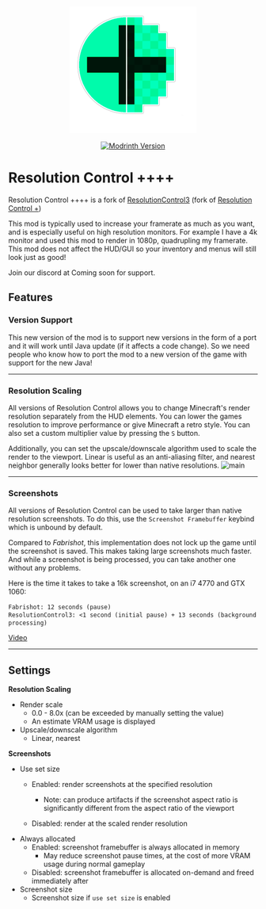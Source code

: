<p align="center">
	<img width=256px src="GitHub/logo.png" />
</p>
<p align="center">
	<a href="https://modrinth.com/mod/resolutioncontrol4plus" target="_blank">
		<img alt="Modrinth Version" src="https://img.shields.io/modrinth/v/wHm7Bneo?style=flat&logo=modrinth">
	</a>
</p>

# Resolution Control ++++

Resolution Control ++++ is a fork of [ResolutionControl3](https://github.com/BGP0/ResolutionControl-3?ysclid=m3ipus1vtl365115032) (fork of [Resolution Control +](https://github.com/UltimateBoomer/Resolution-Control?ysclid=m3ipwlewqb6737760))

This mod is typically used to increase your framerate as much as you want, and is especially useful on high resolution monitors.
For example I have a 4k monitor and used this mod to render in 1080p, quadrupling my framerate. This mod does not affect the HUD/GUI so your inventory and menus will still look just as good!

Join our discord at Coming soon for support.

## Features

### Version Support

This new version of the mod is to support new versions in the form of a port and it will work until Java update (if it affects a code change).
So we need people who know how to port the mod to a new version of the game with support for the new Java!

---

### Resolution Scaling

All versions of Resolution Control allows you to change Minecraft's render resolution separately from the HUD elements.
You can lower the games resolution to improve performance or give Minecraft a retro style. You can also set a custom multiplier value by pressing the `S` button.

Additionally, you can set the upscale/downscale algorithm used to scale the render to the viewport.
Linear is useful as an anti-aliasing filter,
and nearest neighbor generally looks better for lower than native resolutions.
![main](https://i.imgur.com/41EAyJn.png)

---

### Screenshots

All versions of Resolution Control can be used to take larger than native resolution screenshots.
To do this, use the `Screenshot Framebuffer` keybind which is unbound by default.

Compared to *Fabrishot*, this implementation does not lock up the game until the screenshot is saved.
This makes taking large screenshots much faster.
And while a screenshot is being processed, you can take another one without any problems.

Here is the time it takes to take a 16k screenshot, on an i7 4770 and GTX 1060:

```
Fabrishot: 12 seconds (pause)
ResolutionControl3: <1 second (initial pause) + 13 seconds (background processing)
```
[Video](https://www.youtube-nocookie.com/embed/Dghj0Ldeu0Q)

---

## Settings

**Resolution Scaling**

- Render scale
    - 0.0 - 8.0x (can be exceeded by manually setting the value)
    - An estimate VRAM usage is displayed
- Upscale/downscale algorithm  
    - Linear, nearest

**Screenshots**

- Use set size
    - Enabled: render screenshots at the specified resolution

        - Note: can produce artifacts if the screenshot aspect ratio is significantly different 
          from the aspect ratio of the viewport
    - Disabled: render at the scaled render resolution
- Always allocated
    - Enabled: screenshot framebuffer is always allocated in memory
        - May reduce screenshot pause times, at the cost of more VRAM usage during normal gameplay
    - Disabled: screenshot framebuffer is allocated on-demand and freed immediately after
- Screenshot size
    - Screenshot size if `use set size` is enabled
